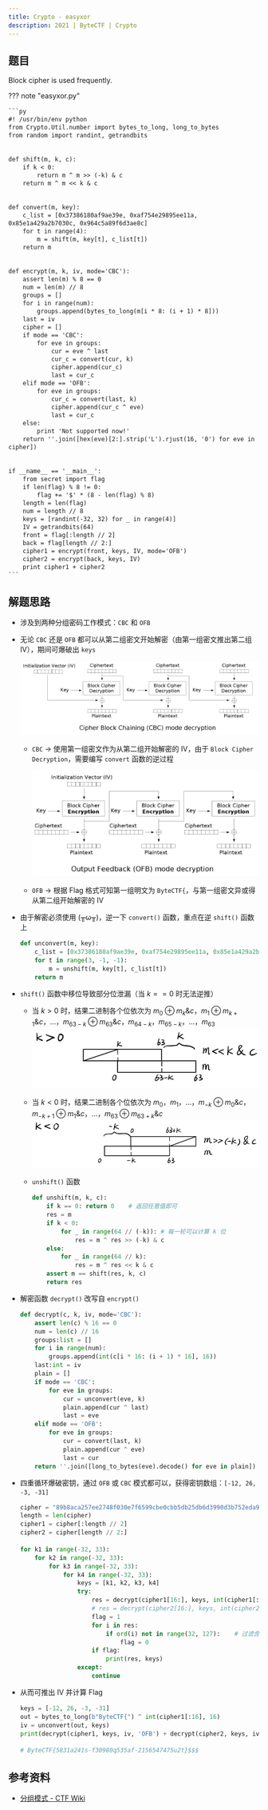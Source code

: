 ```yaml
---
title: Crypto - easyxor
description: 2021 | ByteCTF | Crypto
---
```


## 题目

Block cipher is used frequently.

??? note "easyxor.py"

    ```py
    #! /usr/bin/env python
    from Crypto.Util.number import bytes_to_long, long_to_bytes
    from random import randint, getrandbits


    def shift(m, k, c):
        if k < 0:
            return m ^ m >> (-k) & c
        return m ^ m << k & c


    def convert(m, key):
        c_list = [0x37386180af9ae39e, 0xaf754e29895ee11a, 0x85e1a429a2b7030c, 0x964c5a89f6d3ae8c]
        for t in range(4):
            m = shift(m, key[t], c_list[t])
        return m


    def encrypt(m, k, iv, mode='CBC'):
        assert len(m) % 8 == 0
        num = len(m) // 8
        groups = []
        for i in range(num):
            groups.append(bytes_to_long(m[i * 8: (i + 1) * 8]))
        last = iv
        cipher = []
        if mode == 'CBC':
            for eve in groups:
                cur = eve ^ last
                cur_c = convert(cur, k)
                cipher.append(cur_c)
                last = cur_c
        elif mode == 'OFB':
            for eve in groups:
                cur_c = convert(last, k)
                cipher.append(cur_c ^ eve)
                last = cur_c
        else:
            print 'Not supported now!'
        return ''.join([hex(eve)[2:].strip('L').rjust(16, '0') for eve in cipher])


    if __name__ == '__main__':
        from secret import flag
        if len(flag) % 8 != 0:
            flag += '$' * (8 - len(flag) % 8)
        length = len(flag)
        num = length // 8
        keys = [randint(-32, 32) for _ in range(4)]
        IV = getrandbits(64)
        front = flag[:length // 2]
        back = flag[length // 2:]
        cipher1 = encrypt(front, keys, IV, mode='OFB')
        cipher2 = encrypt(back, keys, IV)
        print cipher1 + cipher2
    ```

## 解题思路

- 涉及到两种分组密码工作模式：`CBC` 和 `OFB`
- 无论 `CBC` 还是 `OFB` 都可以从第二组密文开始解密（由第一组密文推出第二组 IV），期间可爆破出 `keys`

    ![CBC 解密](img/easyxor01.jpg)
  
  - `CBC` -> 使用第一组密文作为从第二组开始解密的 IV，由于 `Block Cipher Decryption`，需要编写 `convert` 函数的逆过程

    ![OFB 解密](img/easyxor02.jpg)
  
  - `OFB` -> 根据 Flag 格式可知第一组明文为 `ByteCTF{`，与第一组密文异或得从第二组开始解密的 IV
- 由于解密必须使用 (╥ω╥)，逆一下 `convert()` 函数，重点在逆 `shift()` 函数上

    ```py
    def unconvert(m, key):
        c_list = [0x37386180af9ae39e, 0xaf754e29895ee11a, 0x85e1a429a2b7030c, 0x964c5a89f6d3ae8c]
        for t in range(3, -1, -1):
            m = unshift(m, key[t], c_list[t])
        return m
    ```

- `shift()` 函数中移位导致部分位泄漏（当 $k == 0$ 时无法逆推）
  - 当 $k > 0$ 时，结果二进制各个位依次为 $m_0 \oplus m_k \& c，m_1 \oplus m_{k+1} \& c，...，m_{63-k} \oplus m_{63} \& c，m_{64-k}，m_{65-k}，...，m_{63}$<br>
![推理图解](img/easyxor03.jpg)
  
  - 当 $k < 0$ 时，结果二进制各个位依次为 $m_0，m_1，...，m_{-k} \oplus m_0 \& c，m_{-k+1} \oplus m_1 \& c，...，m_{63} \oplus m_{63+k} \& c$
![推理图解](img/easyxor04.jpg)
  
  - `unshift()` 函数
    ```py
    def unshift(m, k, c):
        if k == 0: return 0    # 返回任意值即可
        res = m
        if k < 0:
            for _ in range(64 // (-k)): # 每一轮可以计算 k 位
                res = m ^ res >> (-k) & c
        else:
            for _ in range(64 // k):
                res = m ^ res << k & c
        assert m == shift(res, k, c)
        return res
    ```

- 解密函数 `decrypt()` 改写自 `encrypt()`
    ```py
    def decrypt(c, k, iv, mode='CBC'):
        assert len(c) % 16 == 0
        num = len(c) // 16
        groups:list = []
        for i in range(num):
            groups.append(int(c[i * 16: (i + 1) * 16], 16))
        last:int = iv
        plain = []
        if mode == 'CBC':
            for eve in groups:
                cur = unconvert(eve, k)
                plain.append(cur ^ last)
                last = eve
        elif mode == 'OFB':
            for eve in groups:
                cur = convert(last, k)
                plain.append(cur ^ eve)
                last = cur
        return ''.join([long_to_bytes(eve).decode() for eve in plain])
    ```

- 四重循环爆破密钥，通过 `OFB` 或 `CBC` 模式都可以，获得密钥数组：`[-12, 26, -3, -31]`
    ```py
    cipher = "89b8aca257ee2748f030e7f6599cbe0cbb5db25db6d3990d3b752eda9689e30fa2b03ee748e0da3c989da2bba657b912"
    length = len(cipher)
    cipher1 = cipher[:length // 2]
    cipher2 = cipher[length // 2:]

    for k1 in range(-32, 33):
        for k2 in range(-32, 33):
            for k3 in range(-32, 33):
                for k4 in range(-32, 33):
                    keys = [k1, k2, k3, k4]
                    try:
                        res = decrypt(cipher1[16:], keys, int(cipher1[:16], 16) ^ bytes_to_long(b"ByteCTF{"), 'OFB')
                        # res = decrypt(cipher2[16:], keys, int(cipher2[:16], 16))
                        flag = 1
                        for i in res:
                            if ord(i) not in range(32, 127):    # 过滤含不可打印字符字符串
                                flag = 0
                        if flag:
                            print(res, keys)
                    except:
                        continue
    ```

- 从而可推出 IV 并计算 Flag
    ```py
    keys = [-12, 26, -3, -31]
    out = bytes_to_long(b"ByteCTF{") ^ int(cipher1[:16], 16)
    iv = unconvert(out, keys)
    print(decrypt(cipher1, keys, iv, 'OFB') + decrypt(cipher2, keys, iv))

    # ByteCTF{5831a241s-f30980q535af-2156547475u2t}$$$
    ```

## 参考资料

- [分组模式 - CTF Wiki](https://ctf-wiki.org/crypto/blockcipher/mode/introduction/)